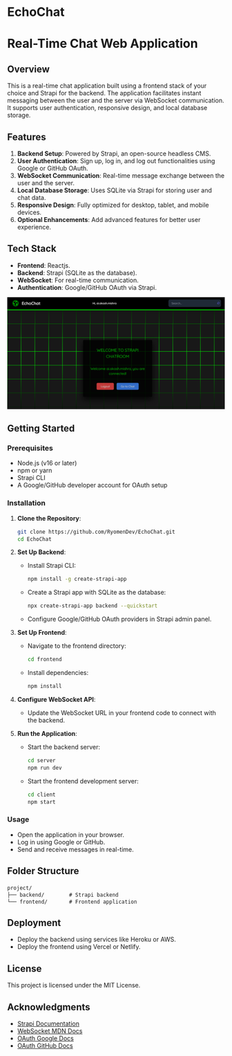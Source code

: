 # EchoChat

# Real-Time Chat Web Application

## Overview

This is a real-time chat application built using a frontend stack of your choice and Strapi for the backend. The application facilitates instant messaging between the user and the server via WebSocket communication. It supports user authentication, responsive design, and local database storage.

## Features

1. **Backend Setup**: Powered by Strapi, an open-source headless CMS.
2. **User Authentication**: Sign up, log in, and log out functionalities using Google or GitHub OAuth.
3. **WebSocket Communication**: Real-time message exchange between the user and the server.
4. **Local Database Storage**: Uses SQLite via Strapi for storing user and chat data. <!-- session -->
5. **Responsive Design**: Fully optimized for desktop, tablet, and mobile devices.
6. **Optional Enhancements**: Add advanced features for better user experience.

## Tech Stack

- **Frontend**: Reactjs.
- **Backend**: Strapi (SQLite as the database).
- **WebSocket**: For real-time communication.
- **Authentication**: Google/GitHub OAuth via Strapi.

[![LoginPage](LoginPage.png)](url)


## Getting Started

### Prerequisites

- Node.js (v16 or later)
- npm or yarn
- Strapi CLI
- A Google/GitHub developer account for OAuth setup

### Installation

1. **Clone the Repository**:

   ```bash
   git clone https://github.com/RyomenDev/EchoChat.git
   cd EchoChat
   ```

2. **Set Up Backend**:

   - Install Strapi CLI:
     ```bash
     npm install -g create-strapi-app
     ```
   - Create a Strapi app with SQLite as the database:
     ```bash
     npx create-strapi-app backend --quickstart
     ```
   - Configure Google/GitHub OAuth providers in Strapi admin panel.

3. **Set Up Frontend**:

   - Navigate to the frontend directory:
     ```bash
     cd frontend
     ```
   - Install dependencies:
     ```bash
     npm install
     ```

4. **Configure WebSocket API**:

   - Update the WebSocket URL in your frontend code to connect with the backend.

5. **Run the Application**:
   - Start the backend server:
     ```bash
     cd server
     npm run dev
     ```
   - Start the frontend development server:
     ```bash
     cd client
     npm start
     ```

### Usage

- Open the application in your browser.
- Log in using Google or GitHub.
- Send and receive messages in real-time.

## Folder Structure

```
project/
├── backend/        # Strapi backend
└── frontend/       # Frontend application
```

## Deployment

- Deploy the backend using services like Heroku or AWS.
- Deploy the frontend using Vercel or Netlify.

## License

This project is licensed under the MIT License.

## Acknowledgments

- [Strapi Documentation](https://strapi.io/documentation)
- [WebSocket MDN Docs](https://developer.mozilla.org/en-US/docs/Web/API/WebSocket)
- [OAuth Google Docs](https://developers.google.com/identity)
- [OAuth GitHub Docs](https://docs.github.com/en/developers/apps/authorizing-oauth-apps)
